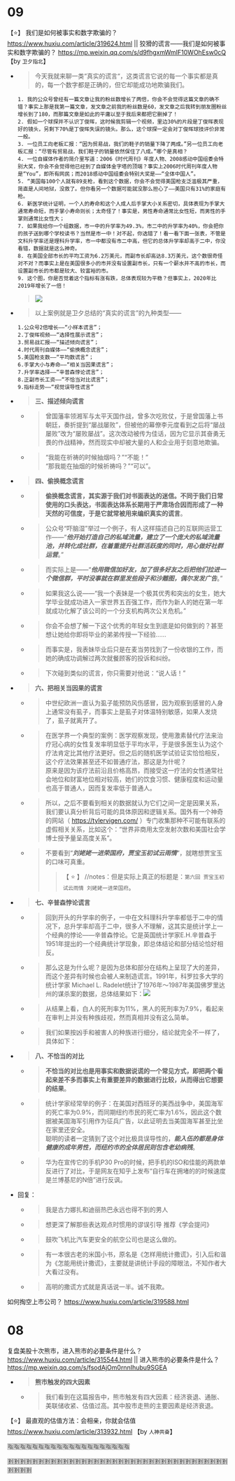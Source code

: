 
# 09

【:star:】 我们是如何被事实和数字欺骗的？ https://www.huxiu.com/article/319624.html  || 狡猾的谎言——我们是如何被事实和数字欺骗的？ https://mp.weixin.qq.com/s/d9fhgxmWmIF10WOhEsw0cQ 【by `卫夕指北`】
- > 今天我就来聊一类“真实的谎言“，这类谎言它说的每一个事实都是真的，每一个数字都是正确的，但它却能成功地欺骗我们。
  ```console
  1. 我的公众号曾经有一篇文章让我的粉丝数增长了两倍，你会不会觉得这篇文章的确不错？事实上那是我第一篇文章，发文章之前我的粉丝数是60，发文章之后我转到朋友圈粉丝增长到了180，而那篇文章是如此的平庸以至于我后来都把它删掉了！
  2. 假如一个球探并不认识丁俊晖，这时候我剪辑一个视频，里边30%的片段是丁俊晖表现好的镜头，另剩下70%是丁俊晖失误的镜头。那么，这个球探一定会对丁俊晖球技评价非常一般。
  3. 一位员工向老板汇报：“因为贸易战，我们的鞋子的销量下降了两成。”另一位员工向老板汇报：“尽管有贸易战，我们鞋子的销量依然保住了八成。”哪个是真相？
  4. 一位自媒体作者的简介里写道：2006《时代周刊》年度人物、2008感动中国组委会特别大奖，你会不会觉得他已经到了自媒体金字塔的顶端？事实上2006时代周刊年度人物是“You”，即所有网民；而2018感动中国组委会特别大奖是——“全体中国人”。
  5. “美国每100个人就有89支枪，看到这个数据，你会不会觉得美国枪支泛滥极其严重，简直是人间地狱，没救了。但你看另一个数据可能就没那么担心了——美国只有31%的家庭有枪。
  6. 新医学统计证明，一个人的寿命和这个人成人后手掌大小关系密切，具体表现为手掌大通常寿命短，而手掌小寿命则长；太奇怪了！事实是，男性寿命通常比女性短，而男性的手掌则通常比女性大；
  7. 如果我给你一个组数据，市一中的升学率为49.3%，市二中的升学率为40%，你会把你的孩子送到哪个学校读书？当然是市一中！对不起，你选错了！看一看下面一张表，不管是文科升学率还是理科升学率，市一中都没有市二中高，但它的总体升学率却高于二中，你没看错，数据就是这么神奇。
  8. 在美国全部市长的平均工资为6.2万美元，而副市长却高达8.3万美元，这个数很奇怪对不对？而事实上是在美国很多小的市并没有设置副市长，只有一个薪水并不高的市长，而设置副市长的市都是较大、较富裕的市。
  9. 这个图，你是否觉着这个指标有涨有跌，总体表现较为平稳？但事实上，2020年比2019年增长了一倍！
  ```
  > ![](https://img.huxiucdn.com/article/content/201909/26/083139251287.jpg)
- > 以上案例就是卫夕总结的“真实的谎言”的九种类型——
  ```console
  1.公众号2倍增长——“小样本谎言”；
  2.丁俊晖视频——“选择性展示谎言”；
  3.贸易战汇报——“描述倾向谎言”；
  4.时代周刊自媒体——“偷换概念谎言”；
  5.美国枪支数——“平均数谎言”；
  6.手掌大小与寿命——“相关当因果谎言”；
  7.升学率选择——“辛普森悖论谎言”；
  8.正副市长工资——“不恰当对比谎言”；
  9.指标走势——“视觉误导性谎言”
  ```
- > **三、描述倾向谎言**
  * > 曾国藩率领湘军与太平天国作战，曾多次吃败仗，于是曾国藩上书朝廷，奏折提到“屡战屡败”，但被他的幕僚李元度看到之后将“屡战屡败”改为“屡败屡战”。这次改动被传为佳话，因为它显示其奋勇无畏的作战精神，然而现实中却被大量的人和企业用于刻意地欺骗。
  * > “我能在祈祷的时候抽烟吗？”“不能！” <br> “那我能在抽烟的时候祈祷吗？”“可以”。
- > **四、偷换概念谎言**
  * > **偷换概念谎言，其实源于我们对书面表达的迷信。不同于我们日常使用的口头表达，书面表达体系长期用于严肃场合因而形成了一种天然的可信度，于是它就常被用来编织真实的谎言**。
  * > 公众号“吓脑湿”举过一个例子，有人这样描述自己的互联网运营工作——“***他开始打造自己的私域流量，建立了一个庞大的私域流量池，并转化成社群，在着重提升社群活跃度的同时，用心做好社群运营***。” 
  * > 而实际上是——“***他用微信加好友，加了很多好友之后把他们拉进一个微信群，平时没事就在群里发些段子和沙雕图，偶尔发发广告***。”
  * > 如果我这么说——“我一个表妹是一个极其优秀和突出的女生，她大学毕业就成功进入一家世界五百强工作，而作为新人的她在第一年就成功化解了该公司的一个分支机构两次公关危机。”
  * > 你会不会想了解一下这个优秀的年轻女生到底是如何做到的？甚至想让她给你即将毕业的弟弟传授一下经验......
  * > 而事实是，我表妹毕业后只是在麦当劳找到了一份收银的工作，而她的确成功调解过两次就餐顾客的投诉和纠纷。
  * > 下次碰到类似的谎言，你只需要对他说：“说人话！”
- > **六、把相关当因果的谎言**
  * > 中世纪欧洲一直认为虱子能预防风伤感冒，因为观察到感冒的人身上通常没有虱子，而事实上是虱子对体温特别敏感，如果人发烧了，虱子就离开了。
  * > 在医学界一个典型的案例：医学观察发现，使用激素替代疗法来治疗冠心病的女性复发率明显低于平均水平，于是很多医生认为这个疗法肯定比其他疗法更好。但之后的随机医学试验证实恰恰相反，这个疗法效果甚至还不如普通疗法，那这是为什呢？ <br> 原来是因为该疗法前沿且价格高昂，而接受这一疗法的女性通常社会地位和财富地位相对较高，她们的饮食习惯、健康程度和运动量也高于普通人，因而复发率低于普通人。
  * > 所以，之后不要看到相关的数据就认为它们之间一定是因果关系，我们要认真分析背后可能的具体原因和逻辑关系。国外有一个神奇的网站（ https://tylervigen.com/ ）专门收集那种不可能有联系的虚假相关关系，比如这个：“世界非商用太空发射次数和美国社会学博士授予量呈高度关系”。
  * > 不要看到“***刘姥姥一进荣国府，贾宝玉初试云雨情***“，就瞎想贾宝玉的口味可真重。
    >> 【 :star: 】 //notes：但是实际上真正的标题是：`第六回 贾宝玉初试云雨情 刘姥姥一进荣国府`。
- > **七、辛普森悖论谎言**
  * > 回到开头的升学率的例子，一中在文科理科升学率都低于二中的情况下，总升学率却高于二中，很多人不理解，这其实是统计学上一个经典的悖论——辛普森悖论。它是英国统计学家E.H.辛普森于1951年提出的一个经典统计学现象，即总体结论和部分结论恰好相反。
  * > 那么这是为什么呢？是因为总体和部分在结构上呈现了大的差异，而这个差异有时候也会被人来制造谎言。1991年，科罗拉多大学的统计学家 Michael L. Radelet统计了1976年～1987年美国佛罗里达州的谋杀案的数据，总体结果如下：![](https://img.huxiucdn.com/article/content/201909/26/083139163964.jpg)
  * > 从结果上看，白人的死刑率为11%，黑人的死刑率为7.9%，看起来在审判上并没有种族歧视，然而真相并没有这么简单。
  * > 我们如果按凶手和被害人的种族进行细分，结论就完全不一样了，具体如下：
- > **八、不恰当的对比**
  * > **不恰当的对比也是用事实和数据说谎的一个常见方式，即把两个看起来差不多而事实上有重要差异的数据进行比较，从而得出它想要的结果**。
  * > 统计学家经常举的例子：在美国对西班牙的美西战争中，美国海军的死亡率为0.9%，而同期纽约市民的死亡率为1.6%，因此这个数据被美国海军引用作为征兵广告，以此证明去当美国海军甚至比坐在家里还安全。 <br> 聪明的读者一定猜到了这个对比极具误导性的，***能入伍的都是身体健康的成年男性，而纽约市的全体居民则包含老幼病残***。
  * > 华为在宣传它的手机P30 Pro的时候，把手机的ISO和佳能的两款单反进行了对比，于是网友在知乎上发布“自行车在拥堵的的时候速度是兰博基尼的N倍”进行反讽。
- 回复：
  * > 我是古力娜扎和迪丽热巴永远也得不到的男人
  * > 想更深了解那些表达观点时惯用的谬误引导 推荐《学会提问》
  * > 鼓吹飞机比汽车更安全的航空公司也是这么做的。
  * > 有一本很古老的米国小书，原名是《怎样用统计撒谎》，引入后和谐为《怎能用统计撒谎》，主要就是讲统计手段的障眼法，不知作者大大看过没有。
  * > 高明的撒谎方式就是真话说一半。诚不我欺。

如何掏空上市公司？ https://www.huxiu.com/article/319588.html

# 08

复盘美股十次熊市，进入熊市的必要条件是什么？ https://www.huxiu.com/article/315544.html || 进入熊市的必要条件是什么？ https://mp.weixin.qq.com/s/fsodAjOm0rnnIhubu9SGEA
- > **熊市触发的四大因素**
  * > 我们看到在这篇报告中，熊市触发有四大因素：经济衰退、通胀、美联储收紧、估值过高。其中股市走熊的主要因素是经济衰退。

【:star:】 最直观的估值方法：会相亲，你就会估值 https://www.huxiu.com/article/313932.html  【by `人神共奋`】

:u6307::u6307::u6307::u6307::u6307::u6307::u6307::u6307::u6307::u6307::u6307::u6307::u6307::u6307::u6307::u6307::u6307::u6307::u6307::u6307:

:u5272::u5272::u5272::u5272::u5272::u5272::u5272::u5272::u5272::u5272::u5272::u5272::u5272::u5272::u5272::u5272::u5272::u5272::u5272::u5272::u5272::u5272::u5272::u5272::u5272::u5272::u5272::u5272::u5272::u5272::u5272::u5272::u5272::u5272::u5272::u5272::u5272::u5272::u5272::u5272:
